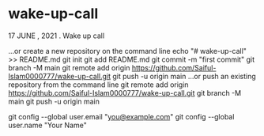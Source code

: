 # wake-up-call

17 JUNE , 2021 .
Wake up call

…or create a new repository on the command line
echo "# wake-up-call" >> README.md
git init
git add README.md
git commit -m "first commit"
git branch -M main
git remote add origin https://github.com/Saiful-Islam0000777/wake-up-call.git
git push -u origin main
…or push an existing repository from the command line
git remote add origin https://github.com/Saiful-Islam0000777/wake-up-call.git
git branch -M main
git push -u origin main

git config --global user.email "you@example.com"
git config --global user.name "Your Name"
